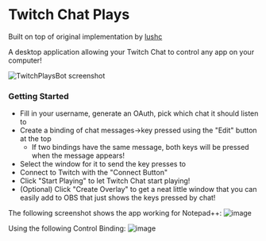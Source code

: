 Twitch Chat Plays
==============
Built on top of original implementation by [lushc](https://github.com/lushc/TwitchPlaysBot)

A desktop application allowing your Twitch Chat to control any app on your computer!

![TwitchPlaysBot screenshot](http://i.imgur.com/RimqGs7.png)

### Getting Started
- Fill in your username, generate an OAuth, pick which chat it should listen to
- Create a binding of chat messages->key pressed using the "Edit" button at the top
  - If two bindings have the same message, both keys will be pressed when the message appears!
- Select the window for it to send the key presses to
- Connect to Twitch with the "Connect Button"
- Click "Start Playing" to let Twitch Chat start playing!
- (Optional) Click "Create Overlay" to get a neat little window that you can easily add to OBS that just shows the keys pressed by chat!

The following screenshot shows the app working for Notepad++:
![image](https://github.com/PhantomBadger/TwitchPlaysBot/assets/9095972/e6fe8d73-ca44-4c47-acc1-021dd7c4dcb7)

Using the following Control Binding:
![image](https://github.com/PhantomBadger/Twitch-Chat-Plays/assets/9095972/1147b841-159b-4fb7-b430-c6e1dfc44bd8)


